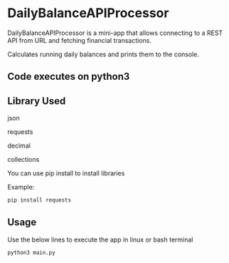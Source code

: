 # DailyBalanceAPIProcessor

DailyBalanceAPIProcessor is a mini-app that allows connecting to a REST API from URL and fetching financial transactions.

Calculates running daily balances and prints them to the console. 

## Code executes on python3

## Library Used

json

requests

decimal

collections

You can use pip install to install libraries

Example:
```bash
pip install requests
```

## Usage
Use the below lines to execute the app in linux or bash terminal
```bashs
python3 main.py
```
